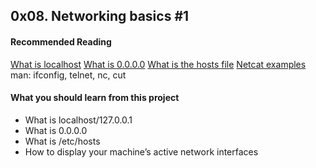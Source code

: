 ## 0x08. Networking basics #1

#### Recommended Reading
[What is localhost](https://en.wikipedia.org/wiki/Localhost)
[What is 0.0.0.0](https://en.wikipedia.org/wiki/0.0.0.0)
[What is the hosts file](https://www.makeuseof.com/tag/modify-manage-hosts-file-linux/)
[Netcat examples](https://www.thegeekstuff.com/2012/04/nc-command-examples/)
man: ifconfig, telnet, nc, cut

#### What you should learn from this project
* What is localhost/127.0.0.1
* What is 0.0.0.0
* What is /etc/hosts
* How to display your machine’s active network interfaces
